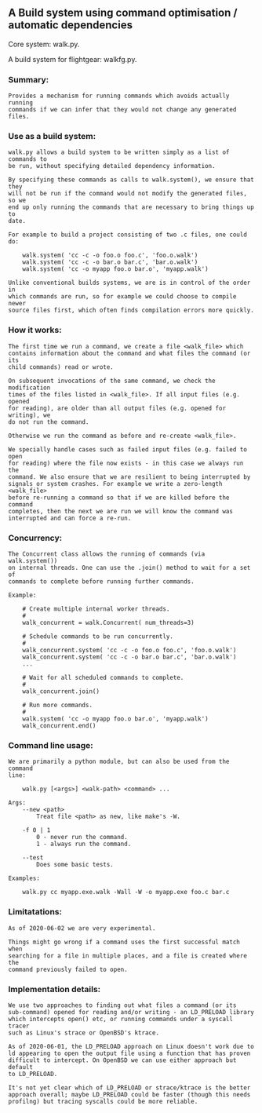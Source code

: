 ## A Build system using command optimisation / automatic dependencies

Core system: walk.py.

A build system for flightgear: walkfg.py.

### Summary:

    Provides a mechanism for running commands which avoids actually running
    commands if we can infer that they would not change any generated files.


### Use as a build system:

    walk.py allows a build system to be written simply as a list of commands to
    be run, without specifying detailed dependency information.
    
    By specifying these commands as calls to walk.system(), we ensure that they
    will not be run if the command would not modify the generated files, so we
    end up only running the commands that are necessary to bring things up to
    date.
    
    For example to build a project consisting of two .c files, one could do:
    
        walk.system( 'cc -c -o foo.o foo.c', 'foo.o.walk')
        walk.system( 'cc -c -o bar.o bar.c', 'bar.o.walk')
        walk.system( 'cc -o myapp foo.o bar.o', 'myapp.walk')
    
    Unlike conventional builds systems, we are is in control of the order in
    which commands are run, so for example we could choose to compile newer
    source files first, which often finds compilation errors more quickly.

### How it works:

    The first time we run a command, we create a file <walk_file> which
    contains information about the command and what files the command (or its
    child commands) read or wrote.

    On subsequent invocations of the same command, we check the modification
    times of the files listed in <walk_file>. If all input files (e.g. opened
    for reading), are older than all output files (e.g. opened for writing), we
    do not run the command.

    Otherwise we run the command as before and re-create <walk_file>.

    We specially handle cases such as failed input files (e.g. failed to open
    for reading) where the file now exists - in this case we always run the
    command. We also ensure that we are resilient to being interrupted by
    signals or system crashes. For example we write a zero-length <walk_file>
    before re-running a command so that if we are killed before the command
    completes, then the next we are run we will know the command was
    interrupted and can force a re-run.


### Concurrency:

    The Concurrent class allows the running of commands (via walk.system())
    on internal threads. One can use the .join() method to wait for a set of
    commands to complete before running further commands.
    
    Example:

        # Create multiple internal worker threads.
        #
        walk_concurrent = walk.Concurrent( num_threads=3)
        
        # Schedule commands to be run concurrently.
        #
        walk_concurrent.system( 'cc -c -o foo.o foo.c', 'foo.o.walk')
        walk_concurrent.system( 'cc -c -o bar.o bar.c', 'bar.o.walk')
        ...
        
        # Wait for all scheduled commands to complete.
        #
        walk_concurrent.join()
        
        # Run more commands.
        #
        walk.system( 'cc -o myapp foo.o bar.o', 'myapp.walk')
        walk_concurrent.end()


### Command line usage:

    We are primarily a python module, but can also be used from the command
    line:

        walk.py [<args>] <walk-path> <command> ...

    Args:
        --new <path>
            Treat file <path> as new, like make's -W.
            
        -f 0 | 1
            0 - never run the command.
            1 - always run the command.
        
        --test
            Does some basic tests.

    Examples:

        walk.py cc myapp.exe.walk -Wall -W -o myapp.exe foo.c bar.c


### Limitatations:

    As of 2020-06-02 we are very experimental.
    
    Things might go wrong if a command uses the first successful match when
    searching for a file in multiple places, and a file is created where the
    command previously failed to open.

    
### Implementation details:

    We use two approaches to finding out what files a command (or its
    sub-command) opened for reading and/or writing - an LD_PRELOAD library
    which intercepts open() etc, or running commands under a syscall tracer
    such as Linux's strace or OpenBSD's ktrace.

    As of 2020-06-01, the LD_PRELOAD approach on Linux doesn't work due to
    ld appearing to open the output file using a function that has proven
    difficult to intercept. On OpenBSD we can use either approach but default
    to LD_PRELOAD.

    It's not yet clear which of LD_PRELOAD or strace/ktrace is the better
    approach overall; maybe LD_PRELOAD could be faster (though this needs
    profilng) but tracing syscalls could be more reliable.
